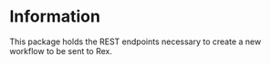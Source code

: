 # Information

This package holds the REST endpoints necessary to create a new workflow to be sent to Rex.